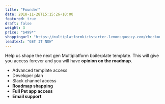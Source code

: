 ```yaml
---
title: "Founder"
date: 2018-11-28T15:15:26+10:00
featured: true
draft: false
weight: 3
price: "$499*"
shoppingurl: "https://multiplatformkickstarter.lemonsqueezy.com/checkout/buy/f75c5520-31e8-4744-befe-1e3363b9bb49"
leadtext: "GET IT NOW"
---
```


Help us shape the next gen Multiplatform boilerplate template. This will give you access forever and you will have **opinion on the roadmap**.

* Advanced template access
* Developer plan
* Slack channel access
* **Roadmap shapping**
* **Full Pet app access**
* **Email support**
